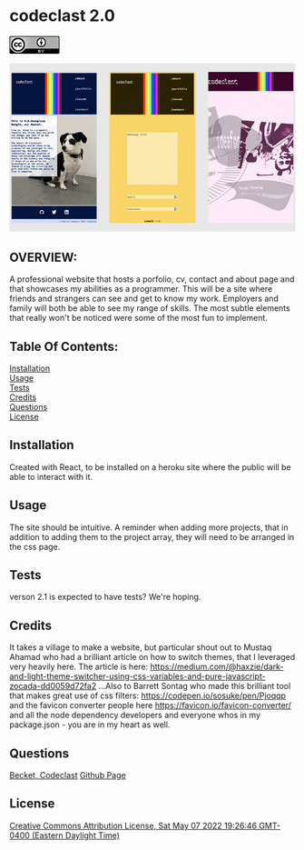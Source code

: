 # codeclast 2.0
  ![Creative Commons Attribution License, Sat May 07 2022 19:26:46 GMT-0400 (Eastern Daylight Time)](./assets/img/readme/cc-by.png)

  ![codeclast screenshot](./assets/img/readme/codeclastReadme.jpg)

  ## OVERVIEW:
   A professional website that hosts a porfolio, cv, contact and about page and that showcases my abilities as a programmer. This will be a site where friends and strangers can see and get to know my work. Employers and family will both be able to see my range of skills. The most subtle elements that really won't be noticed were some of the most fun to implement.

  ## Table Of Contents:
  [Installation](README.md#installation)<br>
  [Usage](README.md#usage)<br>
  [Tests](README.md#tests)<br>
  [Credits](README.md#credits)<br>
  [Questions](README.md#questions)<br>
  [License](README.md#license)<br>

  ## Installation
  Created with React, to be installed on a heroku site where the public will be able to interact with it.

  ## Usage
  The site should be intuitive. A reminder when adding more projects, that in addition to adding them to the project array, they will need to be arranged in the css page.

  ## Tests
  verson 2.1 is expected to have tests? We're hoping. 

  ## Credits
  It takes a village to make a website, but particular shout out to Mustaq Ahamad who had a brilliant article on how to switch themes, that I leveraged very heavily here. The article is here: https://medium.com/@haxzie/dark-and-light-theme-switcher-using-css-variables-and-pure-javascript-zocada-dd0059d72fa2   ...Also to Barrett Sontag who made this brilliant tool that makes great use of css filters: https://codepen.io/sosuke/pen/Pjoqqp and the favicon converter people here https://favicon.io/favicon-converter/ and all the node dependency developers and everyone whos in my package.json - you are in my heart as well.

  ## Questions
  [Becket, Codeclast](becketbowes@gmail.com)
  [Github Page](http://www.github.com/becketbowes)

  ## License
  [Creative Commons Attribution License, Sat May 07 2022 19:26:46 GMT-0400 (Eastern Daylight Time)](https://creativecommons.org/licenses/by/4.0/legalcode)
